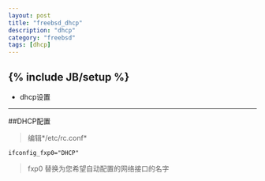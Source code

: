 ```yaml
---
layout: post
title: "freebsd_dhcp"
description: "dhcp"
category: "freebsd"
tags: [dhcp]
---
```

{% include JB/setup %}
---

*	dhcp设置

---

##DHCP配置
>	编辑*/etc/rc.conf*
>
	ifconfig_fxp0="DHCP"
>	fxp0 替换为您希望自动配置的网络接口的名字
